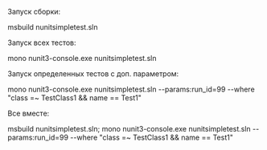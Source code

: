 Запуск сборки:

msbuild nunitsimpletest.sln

Запуск всех тестов:

mono nunit3-console.exe nunitsimpletest.sln

Запуск определенных тестов с доп. параметром:

mono nunit3-console.exe nunitsimpletest.sln --params:run_id=99 --where "class =~ TestClass1 && name == Test1"

Все вместе:

msbuild nunitsimpletest.sln; mono nunit3-console.exe nunitsimpletest.sln --params:run_id=99 --where "class =~ TestClass1 && name == Test1"